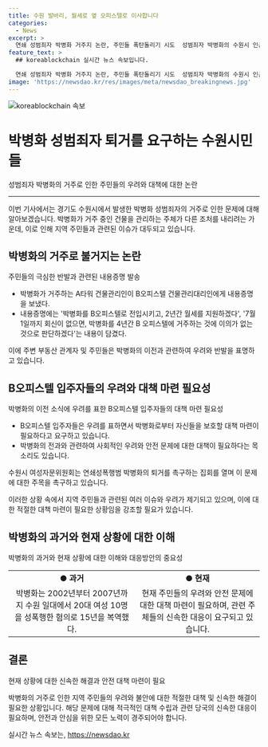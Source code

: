 ```yaml
---
title: 수원 발바리, 월세로 옆 오피스텔로 이사합니다
categories:
  - News
excerpt: >
  연쇄 성범죄자 박병화 거주지 논란, 주민들 폭탄돌리기 시도  성범죄자 박병화의 수원시 인근 거주로 논란이 불거지고 있다. 건물관리인이 오피스텔 이주 추진과 관련해 인근 오피스텔에 박병화를 전입시키겠다는 내용증명을 발송했는데, 주민들은 극심한 반발을 보이고 있다. 박병화의 거주로 인해 인근 편의점 아르바이트생의 퇴직과 주민들의 이주가 시작되었으며, 주변 시민들은 그의 퇴거를 촉구하는 집회를 열었다.
feature_text: >
  ## koreablockchain 실시간 뉴스 속보입니다.

  연쇄 성범죄자 박병화 거주지 논란, 주민들 폭탄돌리기 시도  성범죄자 박병화의 수원시 인근 거주로 논란이 불거지고 있다. 건물관리인이 오피스텔 이주 추진과 관련해 인근 오피스텔에 박병화를 전입시키겠다는 내용증명을 발송했는데, 주민들은 극심한 반발을 보이고 있다. 박병화의 거주로 인해 인근 편의점 아르바이트생의 퇴직과 주민들의 이주가 시작되었으며, 주변 시민들은 그의 퇴거를 촉구하는 집회를 열었다.
image: 'https://newsdao.kr/res/images/meta/newsdao_breakingnews.jpg'
---
```


<p><img src="https://newsdao.kr/res/images/meta/newsdao_breakingnews.jpg" alt="koreablockchain 속보" /></p>

<h1 data-ke-size="size26">박병화 성범죄자 퇴거를 요구하는 수원시민들</h1>

<p data-ke-size="size16">성범죄자 박병화의 거주로 인한 주민들의 우려와 대책에 대한 논란</p>

<p><hr>
이번 기사에서는 경기도 수원시에서 발생한 박병화 성범죄자의 거주로 인한 문제에 대해 알아보겠습니다. 박병화가 거주 중인 건물을 관리하는 주체가 다른 조처를 내리려는 가운데, 이로 인해 지역 주민들과 관련된 이슈가 대두되고 있습니다.</p>

<h2 data-ke-size="size26">박병화의 거주로 불거지는 논란</h2>

<p data-ke-size="size16">주민들의 극심한 반발과 관련된 내용증명 발송</p>

<ul>
  <li>박병화가 거주하는 A타워 건물관리인이 B오피스텔 건물관리대리인에게 내용증명을 보냈다. </li>
  <li>내용증명에는 '박병화를 B오피스텔로 전입시키고, 2년간 월세를 지원하겠다', '7월 1일까지 회신이 없으면, 박병화를 4년간 B 오피스텔에 거주하는 것에 이의가 없는 것으로 판단하겠다'는 내용이 담겼다.</li>
</ul>

<p data-ke-size="size16">이에 주변 부동산 관계자 및 주민들은 박병화의 이전과 관련하여 우려와 반발을 표명하고 있습니다. </p>

<h2 data-ke-size="size26">B오피스텔 입주자들의 우려와 대책 마련 필요성</h2>

<p data-ke-size="size16">박병화의 이전 소식에 우려를 표한 B오피스텔 입주자들의 대책 마련 필요성</p>

<ul>
  <li>B오피스텔 입주자들은 우려를 표하면서 박병화로부터 자신들을 보호할 대책 마련이 필요하다고 요구하고 있습니다. </li>
  <li>박병화의 전과와 관련하여 사회적인 우려와 안전 문제에 대한 대책이 필요하다는 목소리도 있습니다.</li>
</ul>

<p data-ke-size="size16">수원시 여성자문위원회는 연쇄성폭행범 박병화의 퇴거를 촉구하는 집회를 열며 이 문제에 대한 주목을 촉구하고 있습니다.</p>

<p>이러한 상황 속에서 지역 주민들과 관련된 여러 이슈와 우려가 제기되고 있으며, 이에 대한 적절한 대책 마련이 필요한 상황임을 강조할 필요가 있습니다.</p>

<h2 data-ke-size="size26">박병화의 과거와 현재 상황에 대한 이해</h2>

<p data-ke-size="size16">박병화의 과거와 현재 상황에 대한 이해와 대응방안의 중요성</p>

<table>
  <tr>
    <td style="text-align: center; height: 17px;"><b>● 과거</b></td>
    <td style="text-align: center; height: 17px;"><b>● 현재</b></td>
  </tr>
  <tr>
    <td style="text-align: center; height: 17px;">박병화는 2002년부터 2007년까지 수원 일대에서 20대 여성 10명을 성폭행한 혐의로 15년을 복역했다.</td>
    <td style="text-align: center; height: 17px;">현재 주민들의 우려와 안전 문제에 대한 대책 마련이 필요하며, 관련 주체들의 신속한 대응이 요구되고 있습니다.</td>
  </tr>
</table>

<h2 data-ke-size="size26">결론</h2>

<p data-ke-size="size16">현재 상황에 대한 신속한 해결과 안전 대책 마련이 필요</p>

<p data-ke-size="size16">박병화의 거주로 인한 지역 주민들의 우려와 불안에 대한 적절한 대책 및 신속한 해결이 필요한 상황입니다. 해당 문제에 대해 적극적인 대책 수립과 관련 당국의 신속한 대응이 필요하며, 안전과 안심을 위한 모든 노력이 경주되어야 합니다.</p>
실시간 뉴스 속보는, <a href="https://newsdao.kr" rel="dofollow">https://newsdao.kr</a>



